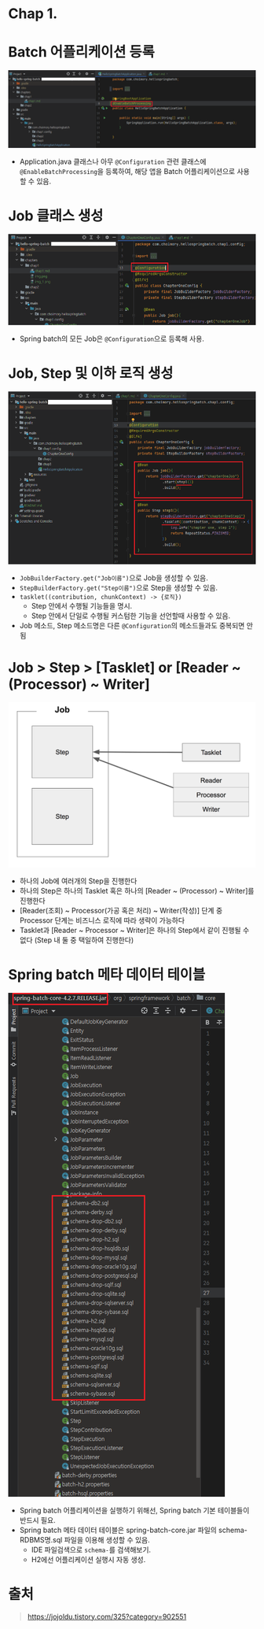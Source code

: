 # Chap 1. 

# Batch 어플리케이션 등록

![img.png](img.png)

- Application.java 클래스나 아무 `@Configuration` 관련 클래스에 `@EnableBatchProcessing`을 등록하여, 해당 앱을 Batch 어플리케이션으로 사용할 수 있음.

# Job 클래스 생성

![img_2.png](img_2.png)
    
- Spring batch의 모든 Job은 `@Configuration`으로 등록해 사용.

# Job, Step 및 이하 로직 생성

![img_1.png](img_1.png)

- `JobBuilderFactory.get("Job이름")`으로 Job을 생성할 수 있음.
- `StepBuilderFactory.get("Step이름")`으로 Step을 생성할 수 있음.
- `tasklet((contribution, chunkContext) -> {로직})`
  - Step 안에서 수행될 기능들을 명시.
  - Step 안에서 단일로 수행될 커스텀한 기능을 선언할때 사용할 수 있음.
- Job 메소드, Step 메소드명은 다른 `@Configuration`의 메소드들과도 중복되면 안됨
  
# Job > Step > [Tasklet] or [Reader ~ (Processor) ~ Writer]

![img_4.png](img_4.png)

- 하나의 Job에 여러개의 Step을 진행한다
- 하나의 Step은 하나의 Tasklet 혹은 하나의 [Reader ~ (Processor) ~ Writer]를 진행한다
- [Reader(조회) ~ Processor(가공 혹은 처리) ~ Writer(작성)] 단계 중 Processor 단계는 비즈니스 로직에 따라 생략이 가능하다
- Tasklet과 [Reader ~ Processor ~ Writer]은 하나의 Step에서 같이 진행될 수 없다 (Step 내 둘 중 택일하여 진행한다)

# Spring batch 메타 데이터 테이블

![img_3.png](img_3.png)

- Spring batch 어플리케이션을 실행하기 위해선, Spring batch 기본 테이블들이 반드시 필요.
- Spring batch 메타 데이터 테이블은 spring-batch-core.jar 파일의 schema-RDBMS명.sql 파일을 이용해 생성할 수 있음.
    - IDE 파일검색으로 `schema-`를 검색해보기.
    - H2에선 어플리케이션 실행시 자동 생성. 

# 출처

> https://jojoldu.tistory.com/325?category=902551
